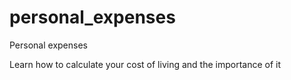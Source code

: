 # personal_expenses
Personal expenses

Learn how to calculate your cost of living and the importance of it
